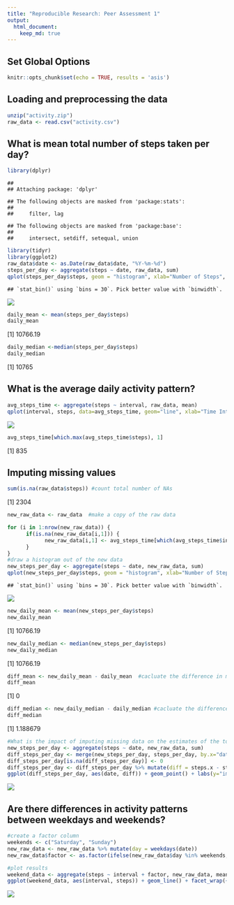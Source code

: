 ```yaml
---
title: "Reproducible Research: Peer Assessment 1"
output: 
  html_document:
    keep_md: true
---
```


## Set Global Options

```r
knitr::opts_chunk$set(echo = TRUE, results = 'asis')
```


## Loading and preprocessing the data

```r
unzip("activity.zip")
raw_data <- read.csv("activity.csv")
```

## What is mean total number of steps taken per day?

```r
library(dplyr)
```

```
## 
## Attaching package: 'dplyr'
```

```
## The following objects are masked from 'package:stats':
## 
##     filter, lag
```

```
## The following objects are masked from 'package:base':
## 
##     intersect, setdiff, setequal, union
```

```r
library(tidyr)
library(ggplot2)
raw_data$date <- as.Date(raw_data$date, "%Y-%m-%d")
steps_per_day <- aggregate(steps ~ date, raw_data, sum)
qplot(steps_per_day$steps, geom = "histogram", xlab="Number of Steps", ylab="Number of days")
```

```
## `stat_bin()` using `bins = 30`. Pick better value with `binwidth`.
```

![](PA1_template_files/figure-html/unnamed-chunk-3-1.png)<!-- -->

```r
daily_mean <- mean(steps_per_day$steps)
daily_mean
```

[1] 10766.19

```r
daily_median <-median(steps_per_day$steps)
daily_median
```

[1] 10765


## What is the average daily activity pattern?

```r
avg_steps_time <- aggregate(steps ~ interval, raw_data, mean)
qplot(interval, steps, data=avg_steps_time, geom="line", xlab="Time Interval", ylab="Average Number of Steps")
```

![](PA1_template_files/figure-html/unnamed-chunk-4-1.png)<!-- -->

```r
avg_steps_time[which.max(avg_steps_time$steps), 1]
```

[1] 835



## Imputing missing values

```r
sum(is.na(raw_data$steps)) #count total number of NAs
```

[1] 2304

```r
new_raw_data <- raw_data  #make a copy of the raw data

for (i in 1:nrow(new_raw_data)) {
      if(is.na(new_raw_data[i,1])) {
            new_raw_data[i,1] <- avg_steps_time[which(avg_steps_time$interval==new_raw_data[i,3]), 2]
      }
}
#draw a histogram out of the new data
new_steps_per_day <- aggregate(steps ~ date, new_raw_data, sum)
qplot(new_steps_per_day$steps, geom = "histogram", xlab="Number of Steps", ylab="Number of days")
```

```
## `stat_bin()` using `bins = 30`. Pick better value with `binwidth`.
```

![](PA1_template_files/figure-html/unnamed-chunk-5-1.png)<!-- -->

```r
new_daily_mean <- mean(new_steps_per_day$steps)
new_daily_mean
```

[1] 10766.19

```r
new_daily_median <- median(new_steps_per_day$steps)
new_daily_median
```

[1] 10766.19

```r
diff_mean <- new_daily_mean - daily_mean  #cacluate the difference in mean
diff_mean  
```

[1] 0

```r
diff_median <- new_daily_median - daily_median #cacluate the difference in median
diff_median
```

[1] 1.188679

```r
#What is the impact of imputing missing data on the estimates of the total daily number of steps?
new_steps_per_day <- aggregate(steps ~ date, new_raw_data, sum)
diff_steps_per_day <- merge(new_steps_per_day, steps_per_day, by.x="date", by.y="date", all=TRUE)
diff_steps_per_day[is.na(diff_steps_per_day)] <- 0
diff_steps_per_day <- diff_steps_per_day %>% mutate(diff = steps.x - steps.y)
ggplot(diff_steps_per_day, aes(date, diff)) + geom_point() + labs(y="imputed - orginal")
```

![](PA1_template_files/figure-html/unnamed-chunk-5-2.png)<!-- -->

## Are there differences in activity patterns between weekdays and weekends?


```r
#create a factor column
weekends <- c("Saturday", "Sunday")
new_raw_data <- new_raw_data %>% mutate(day = weekdays(date))
new_raw_data$factor <- as.factor(ifelse(new_raw_data$day %in% weekends, "weekend", "weekday"))

#plot results
weekend_data <- aggregate(steps ~ interval + factor, new_raw_data, mean)
ggplot(weekend_data, aes(interval, steps)) + geom_line() + facet_wrap(~factor, ncol=1, nrow=2)
```

![](PA1_template_files/figure-html/unnamed-chunk-6-1.png)<!-- -->

